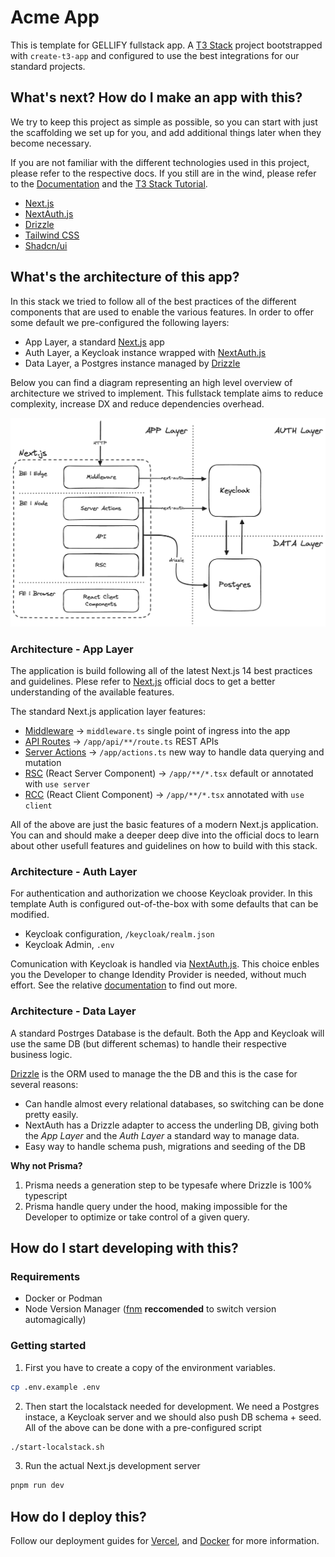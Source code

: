 # Acme App

This is template for GELLIFY fullstack app. A [T3 Stack](https://create.t3.gg/) project bootstrapped with `create-t3-app` and configured to use the best integrations for our standard projects.

## What's next? How do I make an app with this?

We try to keep this project as simple as possible, so you can start with just the scaffolding we set up for you, and add additional things later when they become necessary.

If you are not familiar with the different technologies used in this project, please refer to the respective docs. If you still are in the wind, please refer to the [Documentation](https://create.t3.gg/) and the [T3 Stack Tutorial](https://create.t3.gg/en/faq#what-learning-resources-are-currently-available).

- [Next.js](https://nextjs.org)
- [NextAuth.js](https://next-auth.js.org)
- [Drizzle](https://orm.drizzle.team)
- [Tailwind CSS](https://tailwindcss.com)
- [Shadcn/ui](https://ui.shadcn.com)

## What's the architecture of this app?

In this stack we tried to follow all of the best practices of the different components that are used to enable the various features. In order to offer some default we pre-configured the following layers:

- App Layer, a standard [Next.js](https://nextjs.org) app
- Auth Layer, a Keycloak instance wrapped with [NextAuth.js](https://next-auth.js.org)
- Data Layer, a Postgres instance managed by [Drizzle](https://orm.drizzle.team)

Below you can find a diagram representing an high level overview of architecture we strived to implement. This fullstack template aims to reduce complexity, increase DX and reduce dependencies overhead.

![alt text](./docs/acme_app-architecture.png)

### Architecture - App Layer

The application is build following all of the latest Next.js 14 best practices and guidelines. Plese refer to [Next.js](https://nextjs.org) official docs to get a better understanding of the available features.

The standard Next.js application layer features:

- [Middleware](https://nextjs.org/docs/app/building-your-application/routing/middleware) -> `middleware.ts` single point of ingress into the app
- [API Routes](https://nextjs.org/docs/app/building-your-application/routing/route-handlers) -> `/app/api/**/route.ts` REST APIs
- [Server Actions](https://nextjs.org/docs/app/building-your-application/data-fetching/server-actions-and-mutations) -> `/app/actions.ts` new way to handle data querying and mutation
- [RSC](https://nextjs.org/docs/app/building-your-application/rendering/server-components) (React Server Component) -> `/app/**/*.tsx` default or annotated with `use server`
- [RCC](https://nextjs.org/docs/app/building-your-application/rendering/client-components) (React Client Component) -> `/app/**/*.tsx` annotated with `use client`

All of the above are just the basic features of a modern Next.js application. You can and should make a deeper deep dive into the official docs to learn about other usefull features and guidelines on how to build with this stack.

### Architecture - Auth Layer

For authentication and authorization we choose Keycloak provider. In this template Auth is configured out-of-the-box with some defaults that can be modified.

- Keycloak configuration, `/keycloak/realm.json`
- Keycloak Admin, `.env`

Comunication with Keycloak is handled via [NextAuth.js](https://next-auth.js.org). This choice enbles you the Developer to change Idendity Provider is needed, without much effort. See the relative [documentation](https://next-auth.js.org/providers/) to find out more.

### Architecture - Data Layer

A standard Postrges Database is the default. Both the App and Keycloak will use the same DB (but different schemas) to handle their respective business logic.

[Drizzle](https://orm.drizzle.team) is the ORM used to manage the the DB and this is the case for several reasons:

- Can handle almost every relational databases, so switching can be done pretty easily.
- NextAuth has a Drizzle adapter to access the underling DB, giving both the _App Layer_ and the _Auth Layer_ a standard way to manage data.
- Easy way to handle schema push, migrations and seeding of the DB

**Why not Prisma?**

1. Prisma needs a generation step to be typesafe where Drizzle is 100% typescript
2. Prisma handle query under the hood, making impossible for the Developer to optimize or take control of a given query.

## How do I start developing with this?

### Requirements

- Docker or Podman
- Node Version Manager ([fnm](https://github.com/Schniz/fnm) **reccomended** to switch version automagically)

### Getting started

1. First you have to create a copy of the environment variables.

```sh
cp .env.example .env
```

2. Then start the localstack needed for development. We need a Postgres instace, a Keycloak server and we should also push DB schema + seed. All of the above can be done with a pre-configured script

```sh
./start-localstack.sh
```

3. Run the actual Next.js development server

```sh
pnpm run dev
```

## How do I deploy this?

Follow our deployment guides for [Vercel](https://create.t3.gg/en/deployment/vercel), and [Docker](https://create.t3.gg/en/deployment/docker) for more information.
